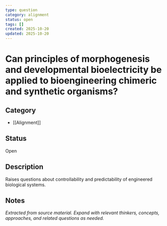 ```yaml
---
type: question
category: alignment
status: open
tags: []
created: 2025-10-20
updated: 2025-10-20
---
```


# Can principles of morphogenesis and developmental bioelectricity be applied to bioengineering chimeric and synthetic organisms?

## Category

- [[Alignment]]

## Status

Open

## Description

Raises questions about controllability and predictability of engineered biological systems.

## Notes

*Extracted from source material. Expand with relevant thinkers, concepts, approaches, and related questions as needed.*
